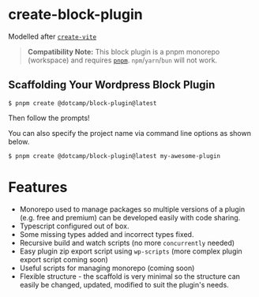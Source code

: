 # create-block-plugin

Modelled after [`create-vite`](https://github.com/vitejs/vite)

> **Compatibility Note:**
> This block plugin is a pnpm monorepo (workspace) and requires [`pnpm`](https://pnpm.io/).
`npm`/`yarn`/`bun` will not work.

## Scaffolding Your Wordpress Block Plugin

```
$ pnpm create @dotcamp/block-plugin@latest
```

Then follow the prompts!

You can also specify the project name via command line options as shown below.

```
$ pnpm create @dotcamp/block-plugin@latest my-awesome-plugin
```

# Features
* Monorepo used to manage packages so multiple versions of a plugin (e.g. free and premium) can be developed easily with code sharing.
* Typescript configured out of box.
* Some missing types added and incorrect types fixed.
* Recursive build and watch scripts (no more `concurrently` needed)
* Easy plugin zip export script using `wp-scripts` (more complex plugin export script coming soon)
* Useful scripts for managing monorepo (coming soon)
* Flexible structure - the scaffold is very minimal so the structure can easily be changed, updated, modified to suit the plugin's needs.


